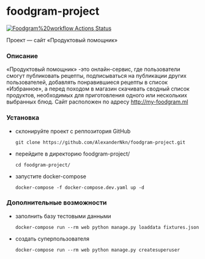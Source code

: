 # foodgram-project
[![Foodgram%20workflow Actions Status](https://github.com/AlexanderNkn/foodgram-project/workflows/Foodgram%20workflow/badge.svg)](https://github.com/AlexanderNkn/foodgram-project/actions)

Проект — сайт «Продуктовый помощник»

### Описание
«Продуктовый помощник» -это онлайн-сервис, где пользователи смогут публиковать рецепты, подписываться на публикации других пользователей, добавлять понравившиеся рецепты в список «Избранное», а перед походом в магазин скачивать сводный список продуктов, необходимых для приготовления одного или нескольких выбранных блюд. Сайт расположен по адресу http://my-foodgram.ml

### Установка
- склонируйте проект с реппозитория GitHub
    ```
    git clone https://github.com/AlexanderNkn/foodgram-project.git
    ```
- перейдите в директорию foodgram-project/
    ```
    cd foodgram-project/
    ```
- запустите docker-compose
    ```
    docker-compose -f docker-compose.dev.yaml up -d
    ```

### Дополнительные возможности
- заполнить базу тестовыми данными
    ```
    docker-compose run --rm web python manage.py loaddata fixtures.json
    ```
- создать суперпользователя
    ```
    docker-compose run --rm web python manage.py createsuperuser
    ```
